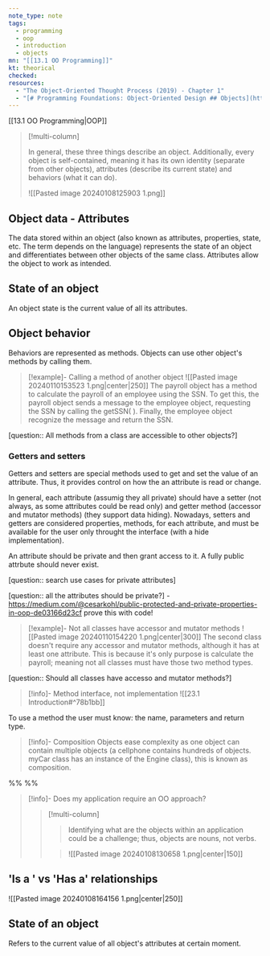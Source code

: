 ```yaml
---
note_type: note
tags:
  - programming
  - oop
  - introduction
  - objects
mn: "[[13.1 OO Programming]]"
kt: theorical
checked: 
resources:
  - "The Object-Oriented Thought Process (2019) - Chapter 1"
  - "[# Programming Foundations: Object-Oriented Design ## Objects](https://www.linkedin.com/learning/programming-foundations-object-oriented-design-3/objects?resume=false&u=75841506)"
---
```

[[13.1 OO Programming|OOP]]

>[!multi-column]
>
>In general, these three things describe an object. Additionally, every object is self-contained, meaning it has its own identity (separate from other objects), attributes (describe its current state) and behaviors (what it can do).  
>
>![[Pasted image 20240108125903 1.png]]
## Object data - Attributes
The data stored within an object (also known as attributes, properties, state, etc. The term depends on the language) represents the state of an object and differentiates between other objects of the same class. Attributes allow the object to work as intended. 

## State of an object
An object state is the current value of all its attributes. 
## Object behavior
Behaviors are represented as methods. Objects can use other object's methods by calling them. 

>[!example]- Calling a method of another object
>![[Pasted image 20240110153523 1.png|center|250]]
>The payroll object has a method to calculate the payroll of an employee using the SSN. To get this, the payroll object sends a message to the employee object, requesting the SSN by calling the getSSN( ). Finally, the employee object recognize the message and return the SSN. 

[question:: All methods from a class are accessible to other objects?]

### Getters and setters
Getters and setters are special methods used to get and set the value of an attribute. Thus, it provides control on how the an attribute is read or change. 

In general, each attribute (assumig they all private) should have a setter (not always, as some attributes could be read only) and getter method (accessor and mutator methods) (they support data hiding). Nowadays, setters and getters are considered properties, methods, for each attribute, and must be available for the user only throught the interface (with a hide implementation).

An attribute should be private and then grant access to it. A fully public attrbute should never exist.

[question:: search use cases for private attributes]

[question:: all the attributes should be private?] - https://medium.com/@cesarkohl/public-protected-and-private-properties-in-oop-de03166d23cf prove this with code!

>[!example]- Not all classes have accessor and mutator methods
>![[Pasted image 20240110154220 1.png|center|300]]
>The second class doesn't require any accessor and mutator methods, although it has at least one attribute. This is because it's only purpose is calculate the payroll; meaning not all classes must have those two method types. 

[question:: Should all classes have accesso and mutator methods?]

>[!info]- Method interface, not implementation
>![[23.1 Introduction#^78b1bb]]

To use a method the user must know: the name, parameters and return type. 



>[!info]- Composition
>Objects ease complexity as one object can contain multiple objects (a cellphone contains hundreds of objects. myCar class has an instance of the Engine class), this is known as composition. 



%% %%
>[!info]- Does my application require an OO approach? 
>>[!multi-column]
>>
>>>Identifying what are the objects within an application could be a challenge; thus, objects are nouns, not verbs. 
>>
>>>![[Pasted image 20240108130658 1.png|center|150]]

## 'Is a ' vs 'Has a' relationships

![[Pasted image 20240108164156 1.png|center|250]]


## State of an object
Refers to the current value of all object's attributes at certain moment. 

